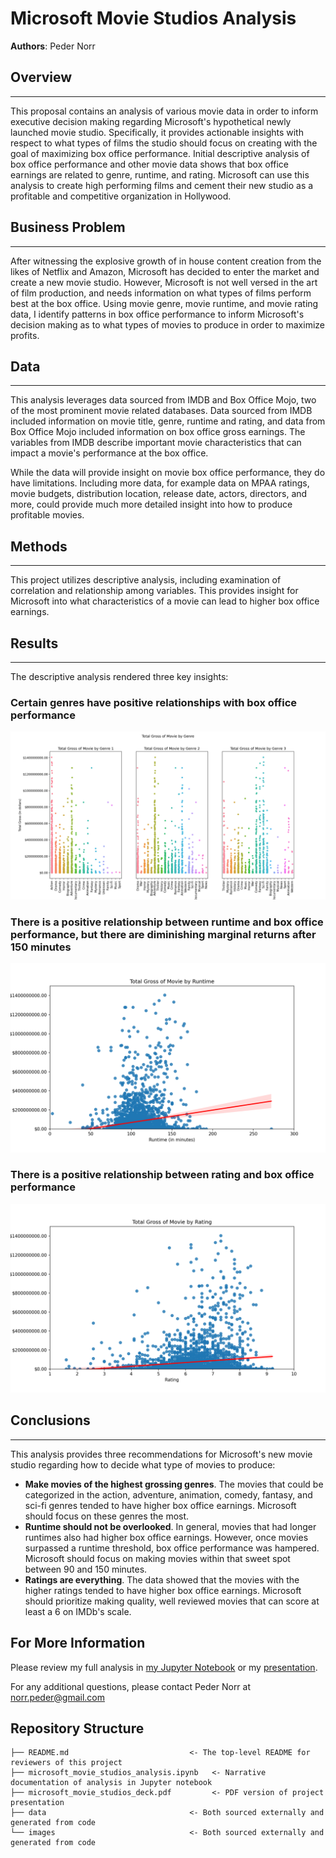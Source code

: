 
# Microsoft Movie Studios Analysis

**Authors**: Peder Norr

## Overview

***
This proposal contains an analysis of various movie data in order to inform executive decision making regarding Microsoft's hypothetical newly launched movie studio. Specifically, it provides actionable insights with respect to what types of films the studio should focus on creating with the goal of maximizing box office performance. Initial descriptive analysis of box office performance and other movie data shows that box office earnings are related to genre, runtime, and rating. Microsoft can use this analysis to create high performing films and cement their new studio as a profitable and competitive organization in Hollywood.



## Business Problem

***
After witnessing the explosive growth of in house content creation from the likes of Netflix and Amazon, Microsoft has decided to enter the market and create a new movie studio. However, Microsoft is not well versed in the art of film production, and needs information on what types of films perform best at the box office. Using movie genre, movie runtime, and movie rating data, I identify patterns in box office performance to inform Microsoft's decision making as to what types of movies to produce in order to maximize profits.


## Data

***
This analysis leverages data sourced from IMDB and Box Office Mojo, two of the most prominent movie related databases. Data sourced from IMDB included information on movie title, genre, runtime and rating, and data from Box Office Mojo included information on box office gross earnings. The variables from IMDB describe important movie characteristics that can impact a movie's performance at the box office.

While the data will provide insight on movie box office performance, they do have limitations. Including more data, for example data on MPAA ratings, movie budgets, distribution location, release date, actors, directors, and more, could provide much more detailed insight into how to produce profitable movies.


## Methods

***
This project utilizes descriptive analysis, including examination of correlation and relationship among variables. This provides insight for Microsoft into what characteristics of a movie can lead to higher box office earnings.


## Results

***
The descriptive analysis rendered three key insights:

### Certain genres have positive relationships with box office performance

![graph1](./images/gross_by_genre.png)

### There is a positive relationship between runtime and box office performance, but there are diminishing marginal returns after 150 minutes

![graph2](./images/gross_by_runtime.png)

### There is a positive relationship between rating and box office performance

![graph3](./images/gross_by_rating.png)


## Conclusions

***
This analysis provides three recommendations for Microsoft's new movie studio regarding how to decide what type of movies to produce:
* __Make movies of the highest grossing genres__. The movies that could be categorized in the action, adventure, animation, comedy, fantasy, and sci-fi genres tended to have higher box office earnings. Microsoft should focus on these genres the most.
* __Runtime should not be overlooked__. In general, movies that had longer runtimes also had higher box office earnings. However, once movies surpassed a runtime threshold, box office performance was hampered. Microsoft should focus on making movies within that sweet spot between 90 and 150 minutes.
* __Ratings are everything__. The data showed that the movies with the higher ratings tended to have higher box office earnings. Microsoft should prioritize making quality, well reviewed movies that can score at least a 6 on IMDb's scale.


## For More Information

Please review my full analysis in [my Jupyter Notebook](./microsoft_movie_studios_analysis.ipynb) or my [presentation](./microsoft_movie_studios_deck.pdf).

For any additional questions, please contact Peder Norr at <norr.peder@gmail.com>

## Repository Structure

```
├── README.md                           <- The top-level README for reviewers of this project
├── microsoft_movie_studios_analysis.ipynb   <- Narrative documentation of analysis in Jupyter notebook
├── microsoft_movie_studios_deck.pdf         <- PDF version of project presentation
├── data                                <- Both sourced externally and generated from code
└── images                              <- Both sourced externally and generated from code
```